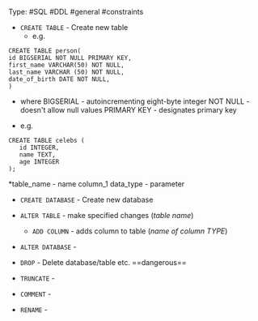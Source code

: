 Type: #SQL #DDL  #general #constraints 

- `CREATE TABLE` -  Create new table
	- e.g.
```
CREATE TABLE person(
id BIGSERIAL NOT NULL PRIMARY KEY,
first_name VARCHAR(50) NOT NULL,
last_name VARCHAR (50) NOT NULL,
date_of_birth DATE NOT NULL,
)
```

- where
	BIGSERIAL - autoincrementing eight-byte integer
	NOT NULL - doesn't allow null values
	PRIMARY KEY - designates primary key

- e.g. 
```
CREATE TABLE celebs (  
   id INTEGER,  
   name TEXT,  
   age INTEGER  
);
```

*table_name - name
column_1 data_type - parameter


- `CREATE DATABASE` - Create new database

- `ALTER TABLE` - make specified changes (*table name*) 
	+ `ADD COLUMN` - adds column to table (*name of column TYPE*)
- `ALTER DATABASE` - 
- `DROP` - Delete database/table etc. ==dangerous==
- `TRUNCATE` - 
- `COMMENT` - 
- `RENAME` - 
